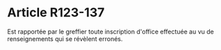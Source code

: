 # Article R123-137

Est rapportée par le greffier toute inscription d'office effectuée au vu de renseignements qui se révèlent erronés.